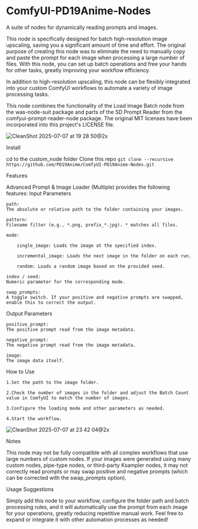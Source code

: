 # ComfyUI-PD19Anime-Nodes
A suite of nodes for dynamically reading prompts and images.

This node is specifically designed for batch high-resolution image upscaling, saving you a significant amount of time and effort. The original purpose of creating this node was to eliminate the need to manually copy and paste the prompt for each image when processing a large number of files. With this node, you can set up batch operations and free your hands for other tasks, greatly improving your workflow efficiency.

In addition to high-resolution upscaling, this node can be flexibly integrated into your custom ComfyUI workflows to automate a variety of image processing tasks.

This node combines the functionality of the Load Image Batch node from the was-node-suit package and parts of the SD Prompt Reader from the comfyui-prompt-reader-node package. The original MIT licenses have been incorporated into this project's LICENSE file.


![CleanShot 2025-07-07 at 19 28 50@2x](https://github.com/user-attachments/assets/c4b17582-7f5e-4c4e-aabf-4c12d5dcb07d)

Install

cd to the custom_node folder
Clone this repo
```git clone --recursive https://github.com/PD19Anime/ComfyUI-PD19Anime-Nodes.git```


Features

Advanced Prompt & Image Loader (Multiple) provides the following features:
Input Parameters

    path:
    The absolute or relative path to the folder containing your images.

    pattern:
    Filename filter (e.g., *.png, prefix_*.jpg). * matches all files.

    mode:

        single_image: Loads the image at the specified index.

        incremental_image: Loads the next image in the folder on each run.

        random: Loads a random image based on the provided seed.

    index / seed:
    Numeric parameter for the corresponding mode.

    swap_prompts:
    A toggle switch. If your positive and negative prompts are swapped, enable this to correct the output.

Output Parameters

    positive_prompt:
    The positive prompt read from the image metadata.

    negative_prompt:
    The negative prompt read from the image metadata.

    image:
    The image data itself.


How to Use

    1.Set the path to the image folder.

    2.Check the number of images in the folder and adjust the Batch Count value in ComfyUI to match the number of images.

    3.Configure the loading mode and other parameters as needed.

    4.Start the workflow.

![CleanShot 2025-07-07 at 23 42 04@2x](https://github.com/user-attachments/assets/10211f62-4cb3-4673-bade-f9da96789d16)


Notes

  This node may not be fully compatible with all complex workflows that use large numbers of custom nodes. If your images were generated using many custom nodes, pipe-type nodes, or third-party Ksampler nodes, it may not correctly read prompts or may swap positive and negative prompts (which can be corrected with the swap_prompts option).


Usage Suggestions

Simply add this node to your workflow, configure the folder path and batch processing rules, and it will automatically use the prompt from each image for your operations, greatly reducing repetitive manual work. Feel free to expand or integrate it with other automation processes as needed!

